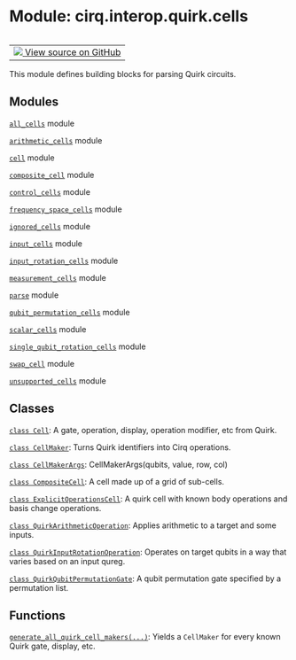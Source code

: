 <div itemscope itemtype="http://developers.google.com/ReferenceObject">
<meta itemprop="name" content="cirq.interop.quirk.cells" />
<meta itemprop="path" content="Stable" />
</div>

# Module: cirq.interop.quirk.cells

<!-- Insert buttons and diff -->

<table class="tfo-notebook-buttons tfo-api" align="left">

<td>
  <a target="_blank" href="https://github.com/quantumlib/cirq/tree/master/cirq/interop/quirk/cells/__init__.py">
    <img src="https://www.tensorflow.org/images/GitHub-Mark-32px.png" />
    View source on GitHub
  </a>
</td>
</table>



This module defines building blocks for parsing Quirk circuits.



## Modules

[`all_cells`](../../../cirq/interop/quirk/cells/all_cells.md) module

[`arithmetic_cells`](../../../cirq/interop/quirk/cells/arithmetic_cells.md) module

[`cell`](../../../cirq/interop/quirk/cells/cell.md) module

[`composite_cell`](../../../cirq/interop/quirk/cells/composite_cell.md) module

[`control_cells`](../../../cirq/interop/quirk/cells/control_cells.md) module

[`frequency_space_cells`](../../../cirq/interop/quirk/cells/frequency_space_cells.md) module

[`ignored_cells`](../../../cirq/interop/quirk/cells/ignored_cells.md) module

[`input_cells`](../../../cirq/interop/quirk/cells/input_cells.md) module

[`input_rotation_cells`](../../../cirq/interop/quirk/cells/input_rotation_cells.md) module

[`measurement_cells`](../../../cirq/interop/quirk/cells/measurement_cells.md) module

[`parse`](../../../cirq/interop/quirk/cells/parse.md) module

[`qubit_permutation_cells`](../../../cirq/interop/quirk/cells/qubit_permutation_cells.md) module

[`scalar_cells`](../../../cirq/interop/quirk/cells/scalar_cells.md) module

[`single_qubit_rotation_cells`](../../../cirq/interop/quirk/cells/single_qubit_rotation_cells.md) module

[`swap_cell`](../../../cirq/interop/quirk/cells/swap_cell.md) module

[`unsupported_cells`](../../../cirq/interop/quirk/cells/unsupported_cells.md) module

## Classes

[`class Cell`](../../../cirq/interop/quirk/cells/Cell.md): A gate, operation, display, operation modifier, etc from Quirk.

[`class CellMaker`](../../../cirq/interop/quirk/cells/CellMaker.md): Turns Quirk identifiers into Cirq operations.

[`class CellMakerArgs`](../../../cirq/interop/quirk/cells/CellMakerArgs.md): CellMakerArgs(qubits, value, row, col)

[`class CompositeCell`](../../../cirq/interop/quirk/cells/CompositeCell.md): A cell made up of a grid of sub-cells.

[`class ExplicitOperationsCell`](../../../cirq/interop/quirk/cells/ExplicitOperationsCell.md): A quirk cell with known body operations and basis change operations.

[`class QuirkArithmeticOperation`](../../../cirq/interop/quirk/QuirkArithmeticOperation.md): Applies arithmetic to a target and some inputs.

[`class QuirkInputRotationOperation`](../../../cirq/interop/quirk/QuirkInputRotationOperation.md): Operates on target qubits in a way that varies based on an input qureg.

[`class QuirkQubitPermutationGate`](../../../cirq/interop/quirk/QuirkQubitPermutationGate.md): A qubit permutation gate specified by a permutation list.

## Functions

[`generate_all_quirk_cell_makers(...)`](../../../cirq/interop/quirk/cells/generate_all_quirk_cell_makers.md): Yields a `CellMaker` for every known Quirk gate, display, etc.

